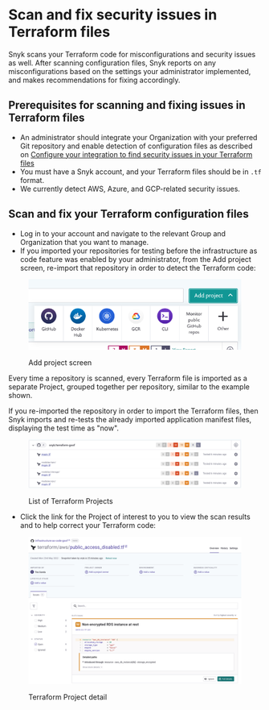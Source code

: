 # Scan and fix security issues in Terraform files

Snyk scans your Terraform code for misconfigurations and security issues as well. After scanning configuration files, Snyk reports on any misconfigurations based on the settings your administrator implemented, and makes recommendations for fixing accordingly.

## Prerequisites for scanning and fixing issues in Terraform files

* An administrator should integrate your Organization with your preferred Git repository and enable detection of configuration files as described on [Configure your integration to find security issues in your Terraform files](configure-your-integration-to-find-security-issues-in-your-terraform-filess.md)
* You must have a Snyk account, and your Terraform files should be in `.tf` format.
* We currently detect AWS, Azure, and GCP-related security issues.

## Scan and fix your Terraform configuration files

* Log in to your account and navigate to the relevant Group and Organization that you want to manage.
* If you  imported your repositories for testing before the infrastructure as code feature was enabled by your administrator, from the Add project screen, re-import that repository in order to detect the Terraform code:

<figure><img src="../../../.gitbook/assets/screenshot_2020-07-09_at_12.44.03 (1) (1) (3) (3) (2) (1) (1) (1) (1) (1) (1) (1) (1) (1) (1) (1) (1) (1) (1) (1) (1) (1) (1) (1) (1) (1) (1) (1) (1) (1) (1) (1) (1) (1) (1) (1) (1) (1) (1) (1) (1) (1) (1) (1) (1) (1) (1) (1) (1) (1) (1) (1) (1)  (12).png" alt="Add project screen"><figcaption><p>Add project screen</p></figcaption></figure>

Every time a repository is scanned, every Terraform file is imported as a separate Project, grouped together per repository, similar to the example shown.

If you re-imported the repository in order to import the Terraform files, then Snyk imports and re-tests the already imported application manifest files, displaying the test time as "now".

<figure><img src="../../../.gitbook/assets/image (165) (1) (1) (1) (1) (1) (1) (1).png" alt="List of Terraform Projects"><figcaption><p>List of Terraform Projects</p></figcaption></figure>

* Click the link for the Project of interest to you to view the scan results and to help correct your Terraform code:

<figure><img src="../../../.gitbook/assets/image (149) (1).png" alt="Terraform Project detail"><figcaption><p>Terraform Project detail</p></figcaption></figure>
